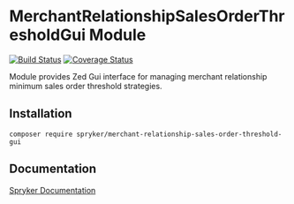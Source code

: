 # MerchantRelationshipSalesOrderThresholdGui Module
[![Build Status](https://travis-ci.org/spryker/merchant-relationship-sales-order-threshold-gui.svg)](https://travis-ci.org/spryker/merchant-relationship-sales-order-threshold-gui)
[![Coverage Status](https://coveralls.io/repos/github/spryker/merchant-relationship-sales-order-threshold-gui/badge.svg)](https://coveralls.io/github/spryker/merchant-relationship-sales-order-threshold-gui)

Module provides Zed Gui interface for managing merchant relationship minimum sales order threshold strategies.

## Installation

```
composer require spryker/merchant-relationship-sales-order-threshold-gui
```

## Documentation

[Spryker Documentation](https://academy.spryker.com/developing_with_spryker/module_guide/modules.html)
